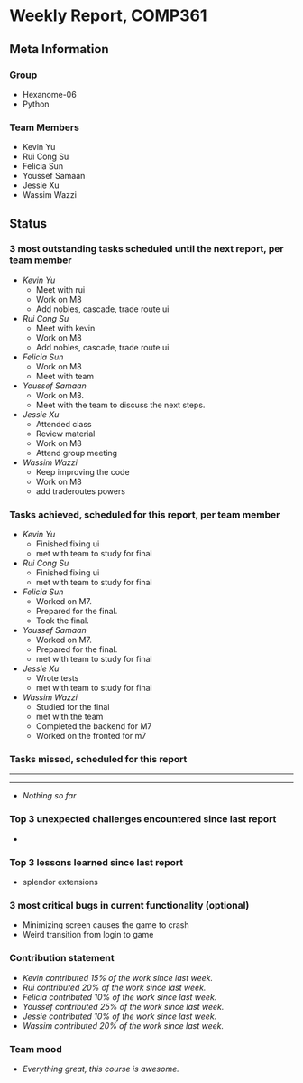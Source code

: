 # Weekly Report, COMP361

## Meta Information

### Group

* Hexanome-06
* Python

### Team Members

* Kevin Yu
* Rui Cong Su
* Felicia Sun
* Youssef Samaan
* Jessie Xu
* Wassim Wazzi

## Status

### 3 most outstanding tasks scheduled until the next report, per team member

* *Kevin Yu*
    * Meet with rui
    * Work on M8
    * Add nobles, cascade, trade route ui
* *Rui Cong Su*
    * Meet with kevin
    * Work on M8
    * Add nobles, cascade, trade route ui
* *Felicia Sun*
    * Work on M8
    * Meet with team
* *Youssef Samaan*
    * Work on M8.
    * Meet with the team to discuss the next steps.
* *Jessie Xu*
    * Attended class
    * Review material
    * Work on M8
    * Attend group meeting
* *Wassim Wazzi*
    * Keep improving the code
    * Work on M8
    * add traderoutes powers

### Tasks achieved, scheduled for this report, per team member

* *Kevin Yu*
    * Finished fixing ui
    * met with team to study for final
* *Rui Cong Su*
    * Finished fixing ui
    * met with team to study for final
* *Felicia Sun*
    * Worked on M7.
    * Prepared for the final.
    * Took the final.
* *Youssef Samaan*
    * Worked on M7.
    * Prepared for the final.
    * met with team to study for final
* *Jessie Xu*
    * Wrote tests
    * met with team to study for final
* *Wassim Wazzi*
    * Studied for the final
    * met with the team
    * Completed the backend for M7
    * Worked on the fronted for m7

### Tasks missed, scheduled for this report

---

---

* *Nothing so far*

### Top 3 unexpected challenges encountered since last report

*

### Top 3 lessons learned since last report

* splendor extensions

### 3 most critical bugs in current functionality (optional)

* Minimizing screen causes the game to crash
* Weird transition from login to game

### Contribution statement

* *Kevin contributed 15% of the work since last week.*
* *Rui contributed 20% of the work since last week.*
* *Felicia contributed 10% of the work since last week.*
* *Youssef contributed 25% of the work since last week.*
* *Jessie contributed 10% of the work since last week.*
* *Wassim contributed 20% of the work since last week.*

### Team mood

* *Everything great, this course is awesome.*
